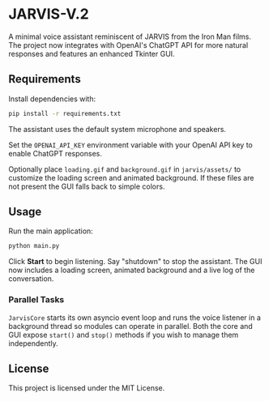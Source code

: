 # JARVIS-V.2

A minimal voice assistant reminiscent of JARVIS from the Iron Man films. The project now integrates with OpenAI's ChatGPT API for more natural responses and features an enhanced Tkinter GUI.

## Requirements

Install dependencies with:

```bash
pip install -r requirements.txt
```

The assistant uses the default system microphone and speakers.

Set the `OPENAI_API_KEY` environment variable with your OpenAI API key to enable ChatGPT responses.

Optionally place `loading.gif` and `background.gif` in `jarvis/assets/` to customize the loading screen and animated background. If these files are not present the GUI falls back to simple colors.

## Usage

Run the main application:

```bash
python main.py
```

Click **Start** to begin listening. Say "shutdown" to stop the assistant.
The GUI now includes a loading screen, animated background and a live log of the conversation.

### Parallel Tasks

`JarvisCore` starts its own asyncio event loop and runs the voice listener in a background thread so modules can operate in parallel. Both the core and GUI expose `start()` and `stop()` methods if you wish to manage them independently.

## License

This project is licensed under the MIT License.
